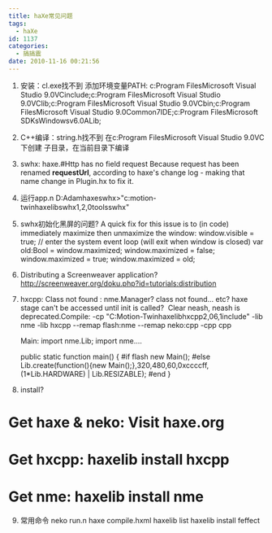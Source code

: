 ```yaml
---
title: haXe常见问题
tags:
  - haXe
id: 1137
categories:
  - 搞搞震
date: 2010-11-16 00:21:56
---
```


1.  安装：cl.exe找不到
添加环境变量PATH: c:Program FilesMicrosoft Visual Studio 9.0VCinclude;c:Program FilesMicrosoft Visual Studio 9.0VClib;c:Program FilesMicrosoft Visual Studio 9.0VCbin;c:Program FilesMicrosoft Visual Studio 9.0Common7IDE;c:Program FilesMicrosoft SDKsWindowsv6.0ALib;
2.  C++编译：string.h找不到
在c:Program FilesMicrosoft Visual Studio 9.0VC下创建 子目录，在当前目录下编译
3.  swhx: haxe.#Http has no field request
Because request has been renamed **requestUrl**, according to haxe's change  log - making that name change in Plugin.hx to fix it.
4.  运行app.n
D:Adamhaxeswhx&gt;"c:motion-twinhaxelibswhx1,2,0toolsswhx"
5.  swhx初始化黑屏的问题?
A quick fix for this issue is to (in code) immediately  maximize then unmaximize the window:
window.visible = true;
// enter the system event loop (will exit when window is closed)
var old:Bool = window.maximized;
window.maximized = false;
window.maximized = true;
window.maximized = old;
6.  Distributing a Screenweaver application?
http://screenweaver.org/doku.php?id=tutorials:distribution
7.  hxcpp: Class not found : nme.Manager? class not found... etc?
haxe stage can't be accessed until init is called?  Clear neash, neash is deprecated.Compile:
-cp "C:Motion-Twinhaxelibhxcpp2,06,1include"
-lib nme
-lib hxcpp
--remap flash:nme
--remap neko:cpp
-cpp cpp

    Main:
import nme.Lib;
import nme....

    public static function main() {
#if flash
new Main();
#else
Lib.create(function(){new Main();},320,480,60,0xccccff,(1*Lib.HARDWARE) | Lib.RESIZABLE);
#end
}
8.  install?
# Get haxe &amp; neko: Visit haxe.org
# Get hxcpp: haxelib install hxcpp
# Get nme: haxelib install nme
9.  常用命令
neko run.n
haxe compile.hxml
haxelib list
haxelib install feffect
<div id="_mcePaste" style="position: absolute; left: -10000px; top: 0px; width: 1px; height: 1px; overflow: hidden;">
<pre>&gt;_ For NME2, you can do a similar thing, and point the dev version at:
_&gt;_
_&gt;_ haxelib dev nme "C:Developmenthaxenekonmeversion2"
_&gt;_
_&gt;_ you will probably want to checkout the sdl-static libraries into your
_&gt;_ c:Development path too, so the relative paths work.
_&gt;_
_&gt;_ You will need to have an existing haxelib version of the code before you
_&gt;_ can create a dev version.
_</pre>
</div>